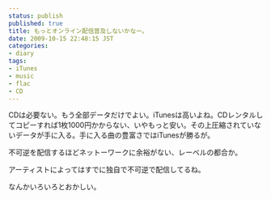 ```yaml
---
status: publish
published: true
title: もっとオンライン配信普及しないかなー。
date: 2009-10-15 22:48:15 JST
categories:
- diary
tags:
- iTunes
- music
- flac
- CD
---
```

CDは必要ない。もう全部データだけでよい。iTunesは高いよね。CDレンタルしてコピーすれば1枚1000円かからない、いやもっと安い。その上圧縮されていないデータが手に入る。手に入る曲の豊富さではiTunesが勝るが。

不可逆を配信するほどネットーワークに余裕がない、レーベルの都合か。

アーティストによってはすでに独自で不可逆で配信してるね。

なんかいろいろとおかしい。
